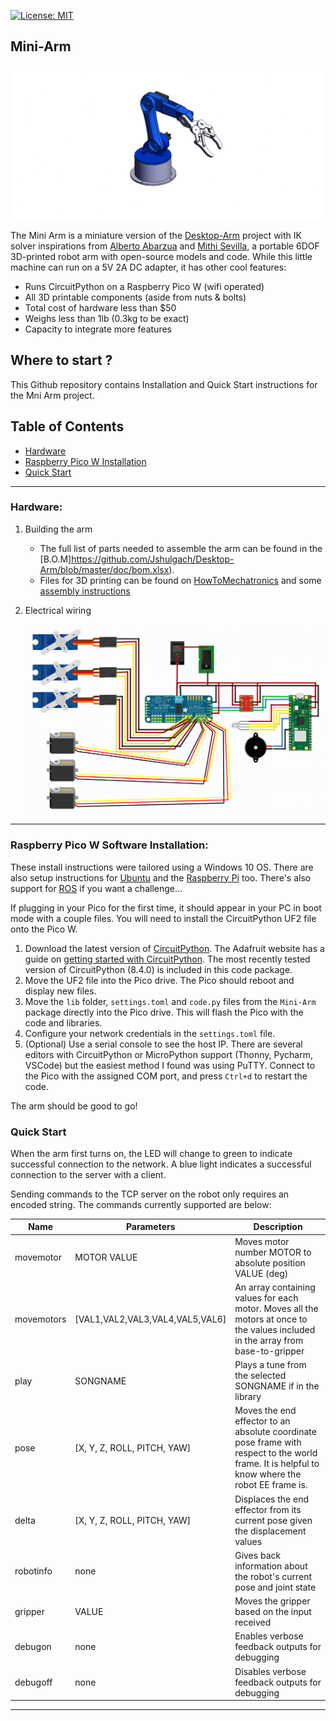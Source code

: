[![License: MIT](https://img.shields.io/badge/License-MIT-green.svg)](https://opensource.org/licenses/MIT)
## Mini-Arm
![](https://github.com/Jshulgach/Mini-Arm/blob/main/doc/robotic-arm-3d-model-2023.png)

The Mini Arm is a miniature version of the [Desktop-Arm](https://github.com/Jshulgach/Desktop-Arm) project with IK solver inspirations from [Alberto Abarzua](https://github.com/alberto-abarzua/3d_printed_robot_arm) and [Mithi Sevilla](https://github.com/mithi/arm-ik), a portable 6DOF 3D-printed robot arm with open-source models and code. While this little machine can run on a 5V 2A DC adapter, it has other cool features:

+ Runs CircuitPython on a Raspberry Pico W (wifi operated)
+ All 3D printable components (aside from nuts & bolts)
+ Total cost of hardware less than $50
+ Weighs less than 1lb (0.3kg to be exact)
+ Capacity to integrate more features

## Where to start ? 
This Github repository contains Installation and Quick Start instructions for the Mni Arm project.

Table of Contents
---
+ [Hardware](#hardware)
+ [Raspberry Pico W Installation](#rpi-installation)
+ [Quick Start](#quick-start)

---

### Hardware:
<a name="hardware"/>

1. Building the arm
   + The full list of parts needed to assemble the arm can be found in the [B.O.M]https://github.com/Jshulgach/Desktop-Arm/blob/master/doc/bom.xlsx).
   + Files for 3D printing can be found on [HowToMechatronics](https://thangs.com/designer/HowToMechatronics/3d-model/Robotic%20Arm%203D%20Model-38899) and some [assembly instructions](https://howtomechatronics.com/tutorials/arduino/diy-arduino-robot-arm-with-smartphone-control/)

2. Electrical wiring

   ![alt](https://github.com/Jshulgach/Mini-Arm/blob/main/doc/wiring.PNG)
---

### Raspberry Pico W Software Installation:
<a name="rpi-installation"/>

These install instructions were tailored using a Windows 10 OS. There are also setup instructions for [Ubuntu](https://www.gibbard.me/using_the_raspberry_pi_pico_on_ubuntu/) and the [Raspberry Pi](https://www.tomshardware.com/how-to/raspberry-pi-pico-setup) too. There's also support for [ROS](https://ubuntu.com/blog/getting-started-with-micro-ros-on-raspberry-pi-pico) if you want a challenge...

If plugging in your Pico for the first time, it should appear in your PC in boot mode with a couple files. You will need to install the CircuitPython UF2 file onto the Pico W. 
1. Download the latest version of [CircuitPython](https://circuitpython.org/board/raspberry_pi_pico/). The Adafruit website has a guide on [getting started with CircuitPython](https://learn.adafruit.com/getting-started-with-raspberry-pi-pico-circuitpython/circuitpython). The most recently tested version of CircuitPython (8.4.0) is included in this code package.
2. Move the UF2 file into the Pico drive. The Pico should reboot and display new files. 
3. Move the `lib` folder, `settings.toml` and `code.py` files from the `Mini-Arm` package directly into the Pico drive. This will flash the Pico with the code and libraries.
4. Configure your network credentials in the `settings.toml` file.
5. (Optional) Use a serial console to see the host IP. There are several editors with CircuitPython or MicroPython support (Thonny, Pycharm, VSCode) but the easiest method I found was using PuTTY. Connect to the Pico with the assigned COM port, and press `Ctrl+d` to restart the code.

The arm should be good to go!

### Quick Start
<a name="quick-start"/>

When the arm first turns on, the LED will change to green to indicate successful connection to the network. A blue light indicates a successful connection to the server with a client.

Sending commands to the TCP server on the robot only requires an encoded string. The commands currently supported are below:

|          Name            |                Parameters                |                         Description                                 |
| ------------------------ | ---------------------------------------- | ------------------------------------------------------------------- |
|       movemotor          |        MOTOR       VALUE                 | Moves motor number MOTOR to absolute position VALUE (deg)           |
|       movemotors         |        [VAL1,VAL2,VAL3,VAL4,VAL5,VAL6]   | An array containing values for each motor. Moves all the motors at once to the values included in the array from base-to-gripper                                  |
|       play               |        SONGNAME                          | Plays a tune from the selected SONGNAME if in the library           |
|       pose               |        [X, Y, Z, ROLL, PITCH, YAW]       | Moves the end effector to an absolute coordinate pose frame with respect to the world frame. It is helpful to know where the robot EE frame is.                   |
|       delta              |        [X, Y, Z, ROLL, PITCH, YAW]       | Displaces the end effector from its current pose given the displacement values                                                                                    |
|       robotinfo          |        none                              | Gives back information about the robot's current pose and joint state                                                                                             |
|       gripper            |        VALUE                             | Moves the gripper based on the input received                       |
|       debugon            |        none                              | Enables verbose feedback outputs for debugging                      |
|       debugoff           |        none                              | Disables verbose feedback outputs for debugging                     |

--- 

<!---------------------------------------------------------------------
   References
---------------------------------------------------------------------->

[uf2]: (https://fileinfo.com/extension/uf2)

[CircuitPython]: (https://circuitpython.org/)

[PuTTY]: (https://putty.org/)


